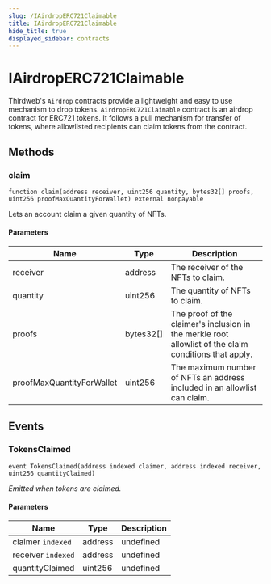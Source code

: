 ```yaml
---
slug: /IAirdropERC721Claimable
title: IAirdropERC721Claimable
hide_title: true
displayed_sidebar: contracts
---
```


# IAirdropERC721Claimable

Thirdweb&#39;s `Airdrop` contracts provide a lightweight and easy to use mechanism to drop tokens. `AirdropERC721Claimable` contract is an airdrop contract for ERC721 tokens. It follows a pull mechanism for transfer of tokens, where allowlisted recipients can claim tokens from the contract.

## Methods

### claim

```solidity
function claim(address receiver, uint256 quantity, bytes32[] proofs, uint256 proofMaxQuantityForWallet) external nonpayable
```

Lets an account claim a given quantity of NFTs.

#### Parameters

| Name                      | Type      | Description                                                                                               |
| ------------------------- | --------- | --------------------------------------------------------------------------------------------------------- |
| receiver                  | address   | The receiver of the NFTs to claim.                                                                        |
| quantity                  | uint256   | The quantity of NFTs to claim.                                                                            |
| proofs                    | bytes32[] | The proof of the claimer&#39;s inclusion in the merkle root allowlist of the claim conditions that apply. |
| proofMaxQuantityForWallet | uint256   | The maximum number of NFTs an address included in an allowlist can claim.                                 |

## Events

### TokensClaimed

```solidity
event TokensClaimed(address indexed claimer, address indexed receiver, uint256 quantityClaimed)
```

_Emitted when tokens are claimed._

#### Parameters

| Name               | Type    | Description |
| ------------------ | ------- | ----------- |
| claimer `indexed`  | address | undefined   |
| receiver `indexed` | address | undefined   |
| quantityClaimed    | uint256 | undefined   |
